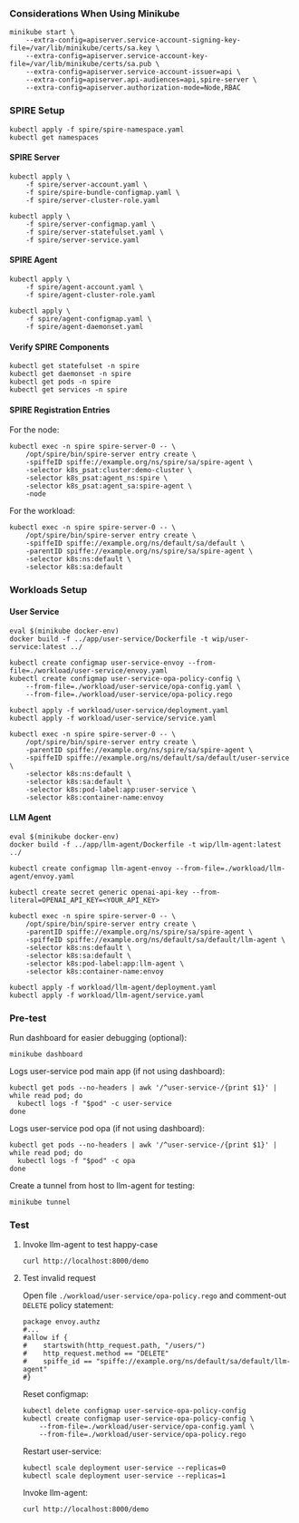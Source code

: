 ### Considerations When Using Minikube

```shell
minikube start \
    --extra-config=apiserver.service-account-signing-key-file=/var/lib/minikube/certs/sa.key \
    --extra-config=apiserver.service-account-key-file=/var/lib/minikube/certs/sa.pub \
    --extra-config=apiserver.service-account-issuer=api \
    --extra-config=apiserver.api-audiences=api,spire-server \
    --extra-config=apiserver.authorization-mode=Node,RBAC
```

### SPIRE Setup

```shell
kubectl apply -f spire/spire-namespace.yaml
kubectl get namespaces
```

#### SPIRE Server

```shell
kubectl apply \
    -f spire/server-account.yaml \
    -f spire/spire-bundle-configmap.yaml \
    -f spire/server-cluster-role.yaml
```

```shell
kubectl apply \
    -f spire/server-configmap.yaml \
    -f spire/server-statefulset.yaml \
    -f spire/server-service.yaml
```

#### SPIRE Agent

```shell
kubectl apply \
    -f spire/agent-account.yaml \
    -f spire/agent-cluster-role.yaml
```

```shell
kubectl apply \
    -f spire/agent-configmap.yaml \
    -f spire/agent-daemonset.yaml
```

#### Verify SPIRE Components

```shell
kubectl get statefulset -n spire
kubectl get daemonset -n spire
kubectl get pods -n spire
kubectl get services -n spire
```

#### SPIRE Registration Entries

For the node:

```shell
kubectl exec -n spire spire-server-0 -- \
    /opt/spire/bin/spire-server entry create \
    -spiffeID spiffe://example.org/ns/spire/sa/spire-agent \
    -selector k8s_psat:cluster:demo-cluster \
    -selector k8s_psat:agent_ns:spire \
    -selector k8s_psat:agent_sa:spire-agent \
    -node
```

For the workload:

```shell
kubectl exec -n spire spire-server-0 -- \
    /opt/spire/bin/spire-server entry create \
    -spiffeID spiffe://example.org/ns/default/sa/default \
    -parentID spiffe://example.org/ns/spire/sa/spire-agent \
    -selector k8s:ns:default \
    -selector k8s:sa:default
```

### Workloads Setup

#### User Service

```shell
eval $(minikube docker-env)
docker build -f ../app/user-service/Dockerfile -t wip/user-service:latest ../
```

```shell
kubectl create configmap user-service-envoy --from-file=./workload/user-service/envoy.yaml
kubectl create configmap user-service-opa-policy-config \
    --from-file=./workload/user-service/opa-config.yaml \
    --from-file=./workload/user-service/opa-policy.rego
```

```shell
kubectl apply -f workload/user-service/deployment.yaml
kubectl apply -f workload/user-service/service.yaml
```

```shell
kubectl exec -n spire spire-server-0 -- \
    /opt/spire/bin/spire-server entry create \
    -parentID spiffe://example.org/ns/spire/sa/spire-agent \
    -spiffeID spiffe://example.org/ns/default/sa/default/user-service \
    -selector k8s:ns:default \
    -selector k8s:sa:default \
    -selector k8s:pod-label:app:user-service \
    -selector k8s:container-name:envoy
```

#### LLM Agent

```shell
eval $(minikube docker-env)
docker build -f ../app/llm-agent/Dockerfile -t wip/llm-agent:latest ../
```

```shell
kubectl create configmap llm-agent-envoy --from-file=./workload/llm-agent/envoy.yaml
```

```shell
kubectl create secret generic openai-api-key --from-literal=OPENAI_API_KEY=<YOUR_API_KEY>
```

```shell
kubectl exec -n spire spire-server-0 -- \
    /opt/spire/bin/spire-server entry create \
    -parentID spiffe://example.org/ns/spire/sa/spire-agent \
    -spiffeID spiffe://example.org/ns/default/sa/default/llm-agent \
    -selector k8s:ns:default \
    -selector k8s:sa:default \
    -selector k8s:pod-label:app:llm-agent \
    -selector k8s:container-name:envoy
```

```shell
kubectl apply -f workload/llm-agent/deployment.yaml
kubectl apply -f workload/llm-agent/service.yaml
```

### Pre-test

Run dashboard for easier debugging (optional):

```shell
minikube dashboard
```

Logs user-service pod main app (if not using dashboard):

```shell
kubectl get pods --no-headers | awk '/^user-service-/{print $1}' | while read pod; do
  kubectl logs -f "$pod" -c user-service
done
```

Logs user-service pod opa (if not using dashboard):

```shell
kubectl get pods --no-headers | awk '/^user-service-/{print $1}' | while read pod; do
  kubectl logs -f "$pod" -c opa
done
```

Create a tunnel from host to llm-agent for testing:

```shell
minikube tunnel
```

### Test

1. Invoke llm-agent to test happy-case

    ```shell
    curl http://localhost:8000/demo
    ```

2. Test invalid request

   Open file `./workload/user-service/opa-policy.rego` and comment-out `DELETE` policy statement:
    ```rego
    package envoy.authz
    #...
    #allow if {
    #    startswith(http_request.path, "/users/")
    #    http_request.method == "DELETE"
    #    spiffe_id == "spiffe://example.org/ns/default/sa/default/llm-agent"
    #}
    ```

   Reset configmap:
    ```shell
    kubectl delete configmap user-service-opa-policy-config
    kubectl create configmap user-service-opa-policy-config \
        --from-file=./workload/user-service/opa-config.yaml \
        --from-file=./workload/user-service/opa-policy.rego
    ```

   Restart user-service:
    ```shell
    kubectl scale deployment user-service --replicas=0
    kubectl scale deployment user-service --replicas=1
    ```

   Invoke llm-agent:
    ```shell
    curl http://localhost:8000/demo
    ```
